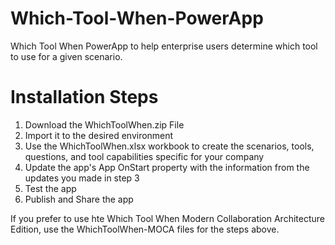 # Which-Tool-When-PowerApp
Which Tool When PowerApp to help enterprise users determine which tool to use for a given scenario.

# Installation Steps
1. Download the WhichToolWhen.zip File
2. Import it to the desired environment
3. Use the WhichToolWhen.xlsx workbook to create the scenarios, tools, questions, and tool capabilities specific for your company
4. Update the app's App OnStart property with the information from the updates you made in step 3
5. Test the app
6. Publish and Share the app

If you prefer to use hte Which Tool When Modern Collaboration Architecture Edition, use the WhichToolWhen-MOCA files for the steps above.

